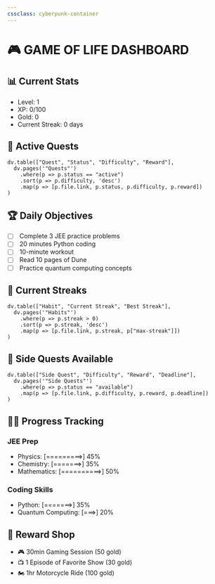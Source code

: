 ```yaml
---
cssclass: cyberpunk-container
---
```


# 🎮 GAME OF LIFE DASHBOARD

## 📊 Current Stats
- Level: 1
- XP: 0/100
- Gold: 0
- Current Streak: 0 days

## 🎯 Active Quests

```dataviewjs
dv.table(["Quest", "Status", "Difficulty", "Reward"],
  dv.pages('"Quests"')
    .where(p => p.status == "active")
    .sort(p => p.difficulty, 'desc')
    .map(p => [p.file.link, p.status, p.difficulty, p.reward])
)
```

## 🏆 Daily Objectives

- [ ]  Complete 3 JEE practice problems
- [ ]  20 minutes Python coding
- [ ]  10-minute workout
- [ ]  Read 10 pages of Dune
- [ ]  Practice quantum computing concepts

## 💪 Current Streaks

```dataviewjs
dv.table(["Habit", "Current Streak", "Best Streak"],
  dv.pages('"Habits"')
    .where(p => p.streak > 0)
    .sort(p => p.streak, 'desc')
    .map(p => [p.file.link, p.streak, p["max-streak"]])
)
```

## 🎪 Side Quests Available

```dataviewjs
dv.table(["Side Quest", "Difficulty", "Reward", "Deadline"],
  dv.pages('"Side Quests"')
    .where(p => p.status == "available")
    .map(p => [p.file.link, p.difficulty, p.reward, p.deadline])
)
```

## 🏃‍♂️ Progress Tracking

### JEE Prep

- Physics: [=========>] 45%
- Chemistry: [=======>] 35%
- Mathematics: [==========>] 50%

### Coding Skills

- Python: [=======>] 35%
- Quantum Computing: [===>] 20%

## 🏪 Reward Shop

- 🎮 30min Gaming Session (50 gold)
- 📺 1 Episode of Favorite Show (30 gold)
- 🏍️ 1hr Motorcycle Ride (100 gold)